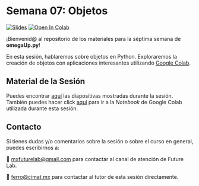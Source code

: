 # Semana 07: Objetos

[![Slides](https://img.shields.io/badge/Slides-Google%20Slides-tomato)](https://docs.google.com/presentation/d/e/2PACX-1vQ0qHp7IhwMphE5_GCjmylO8x2HM0PY7jp2zkg5NlkV4PXJ1nKaju9K4yuhY87tzaWk9HBCEoTeoFF9/pub?start=false&loop=false&delayms=3000)
[![Open In Colab](https://colab.research.google.com/assets/colab-badge.svg)](https://colab.research.google.com/drive/1p3rHsoDwi0fjJnayACZur4NLyJAibkfz?usp=sharing)

¡Bienvenid@ al repositorio de los materiales para la séptima semana de **omegaUp.py**!

En esta sesión, hablaremos sobre objetos en Python. Exploraremos la creación de objetos con aplicaciones interesantes utilizando [Google Colab](https://colab.research.google.com).

## Material de la Sesión

Puedes encontrar [aquí](https://docs.google.com/presentation/d/e/2PACX-1vQ0qHp7IhwMphE5_GCjmylO8x2HM0PY7jp2zkg5NlkV4PXJ1nKaju9K4yuhY87tzaWk9HBCEoTeoFF9/pub?start=false&loop=false&delayms=3000) las diapositivas mostradas durante la sesión. También puedes hacer click [aquí](https://colab.research.google.com/drive/1p3rHsoDwi0fjJnayACZur4NLyJAibkfz?usp=sharing) para ir a la _Notebook_ de Google Colab utilizada durante esta sesión.

## Contacto

Si tienes dudas y/o comentarios sobre la sesión o sobre el curso en general, puedes escribirnos a:

:email: [mxfuturelab@gmail.com](mailto:mxfuturelab@gmail.com) para contactar al canal de atención de Future Lab.

:email: [ferro@cimat.mx](mailto:ferro@cimat.mx) para contactar al tutor de esta sesión directamente.
